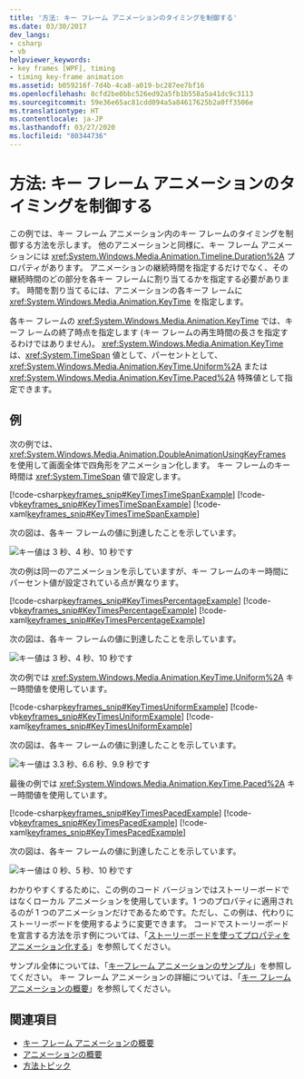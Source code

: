 ```yaml
---
title: '方法: キー フレーム アニメーションのタイミングを制御する'
ms.date: 03/30/2017
dev_langs:
- csharp
- vb
helpviewer_keywords:
- key frames [WPF], timing
- timing key-frame animation
ms.assetid: b059216f-7d4b-4ca8-a019-bc287ee7bf16
ms.openlocfilehash: 8cfd2be0bbc526ed92a5fb1b558a5a41dc9c3113
ms.sourcegitcommit: 59e36e65ac81cdd094a5a84617625b2a0ff3506e
ms.translationtype: HT
ms.contentlocale: ja-JP
ms.lasthandoff: 03/27/2020
ms.locfileid: "80344736"
---
```

# <a name="how-to-control-key-frame-animation-timing"></a>方法: キー フレーム アニメーションのタイミングを制御する

この例では、キー フレーム アニメーション内のキー フレームのタイミングを制御する方法を示します。 他のアニメーションと同様に、キー フレーム アニメーションには <xref:System.Windows.Media.Animation.Timeline.Duration%2A> プロパティがあります。 アニメーションの継続時間を指定するだけでなく、その継続時間のどの部分を各キー フレームに割り当てるかを指定する必要があります。 時間を割り当てるには、アニメーションの各キーフ レームに <xref:System.Windows.Media.Animation.KeyTime> を指定します。

各キー フレームの <xref:System.Windows.Media.Animation.KeyTime> では、キーフ レームの終了時点を指定します (キー フレームの再生時間の長さを指定するわけではありません)。 <xref:System.Windows.Media.Animation.KeyTime> は、<xref:System.TimeSpan> 値として、パーセントとして、<xref:System.Windows.Media.Animation.KeyTime.Uniform%2A> または <xref:System.Windows.Media.Animation.KeyTime.Paced%2A> 特殊値として指定できます。

## <a name="example"></a>例

次の例では、<xref:System.Windows.Media.Animation.DoubleAnimationUsingKeyFrames> を使用して画面全体で四角形をアニメーション化します。 キー フレームのキー時間は <xref:System.TimeSpan> 値で設定します。

[!code-csharp[keyframes_snip#KeyTimesTimeSpanExample](~/samples/snippets/csharp/VS_Snippets_Wpf/keyframes_snip/CSharp/KeyTimesExample.cs#keytimestimespanexample)]
[!code-vb[keyframes_snip#KeyTimesTimeSpanExample](~/samples/snippets/visualbasic/VS_Snippets_Wpf/keyframes_snip/visualbasic/keytimesexample.vb#keytimestimespanexample)]
[!code-xaml[keyframes_snip#KeyTimesTimeSpanExample](~/samples/snippets/xaml/VS_Snippets_Wpf/keyframes_snip/XAML/KeyTimesExample.xaml#keytimestimespanexample)]

次の図は、各キー フレームの値に到達したことを示しています。

![キー値は 3 秒、4 秒、10 秒です](./media/graphicsmm-keyframe-keytime1-timespan.png "graphicsmm_keyframe_keytime1_timespan")

次の例は同一のアニメーションを示していますが、キー フレームのキー時間にパーセント値が設定されている点が異なります。

[!code-csharp[keyframes_snip#KeyTimesPercentageExample](~/samples/snippets/csharp/VS_Snippets_Wpf/keyframes_snip/CSharp/KeyTimesExample.cs#keytimespercentageexample)]
[!code-vb[keyframes_snip#KeyTimesPercentageExample](~/samples/snippets/visualbasic/VS_Snippets_Wpf/keyframes_snip/visualbasic/keytimesexample.vb#keytimespercentageexample)]
[!code-xaml[keyframes_snip#KeyTimesPercentageExample](~/samples/snippets/xaml/VS_Snippets_Wpf/keyframes_snip/XAML/KeyTimesExample.xaml#keytimespercentageexample)]

次の図は、各キー フレームの値に到達したことを示しています。

![キー値は 3 秒、4 秒、10 秒です](./media/graphicsmm-keyframe-keytime2-percentage.png "graphicsmm_keyframe_keytime2_percentage")

次の例では <xref:System.Windows.Media.Animation.KeyTime.Uniform%2A> キー時間値を使用しています。

[!code-csharp[keyframes_snip#KeyTimesUniformExample](~/samples/snippets/csharp/VS_Snippets_Wpf/keyframes_snip/CSharp/KeyTimesExample.cs#keytimesuniformexample)]
[!code-vb[keyframes_snip#KeyTimesUniformExample](~/samples/snippets/visualbasic/VS_Snippets_Wpf/keyframes_snip/visualbasic/keytimesexample.vb#keytimesuniformexample)]
[!code-xaml[keyframes_snip#KeyTimesUniformExample](~/samples/snippets/xaml/VS_Snippets_Wpf/keyframes_snip/XAML/KeyTimesExample.xaml#keytimesuniformexample)]

次の図は、各キー フレームの値に到達したことを示しています。

![キー値は 3.3 秒、6.6 秒、9.9 秒です](./media/graphicsmm-keyframe-keytime3-uniform.png "graphicsmm_keyframe_keytime3_uniform")

最後の例では <xref:System.Windows.Media.Animation.KeyTime.Paced%2A> キー時間値を使用しています。

[!code-csharp[keyframes_snip#KeyTimesPacedExample](~/samples/snippets/csharp/VS_Snippets_Wpf/keyframes_snip/CSharp/KeyTimesExample.cs#keytimespacedexample)]
[!code-vb[keyframes_snip#KeyTimesPacedExample](~/samples/snippets/visualbasic/VS_Snippets_Wpf/keyframes_snip/visualbasic/keytimesexample.vb#keytimespacedexample)]
[!code-xaml[keyframes_snip#KeyTimesPacedExample](~/samples/snippets/xaml/VS_Snippets_Wpf/keyframes_snip/XAML/KeyTimesExample.xaml#keytimespacedexample)]

次の図は、各キー フレームの値に到達したことを示しています。

![キー値は 0 秒、5 秒、10 秒です](./media/graphicsmm-keyframe-keytime4-paced.png "graphicsmm_keyframe_keytime4_paced")

わかりやすくするために、この例のコード バージョンではストーリーボードではなくローカル アニメーションを使用しています。1 つのプロパティに適用されるのが 1 つのアニメーションだけであるためです。ただし、この例は、代わりにストーリーボードを使用するように変更できます。 コードでストーリーボードを宣言する方法を示す例については、「[ストーリーボードを使ってプロパティをアニメーション化する](how-to-animate-a-property-by-using-a-storyboard.md)」を参照してください。

サンプル全体については、「[キーフレーム アニメーションのサンプル](https://github.com/microsoft/WPF-Samples/tree/master/Animation/KeyFrameAnimation)」を参照してください。 キー フレーム アニメーションの詳細については、「[キー フレーム アニメーションの概要](key-frame-animations-overview.md)」を参照してください。

## <a name="see-also"></a>関連項目

- [キー フレーム アニメーションの概要](key-frame-animations-overview.md)
- [アニメーションの概要](animation-overview.md)
- [方法トピック](animation-and-timing-how-to-topics.md)
